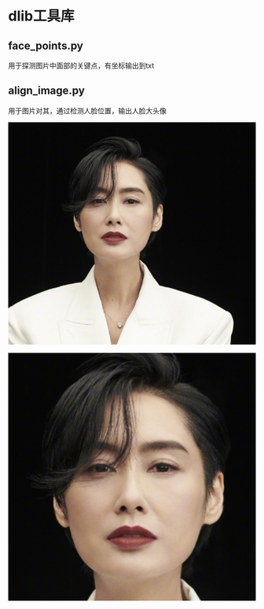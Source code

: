 # dlib工具库

## face_points.py
用于探测图片中面部的关键点，有坐标输出到txt

## align_image.py
用于图片对其，通过检测人脸位置，输出人脸大头像

![image](./input/zy.png)

![image](./output/1.png)

